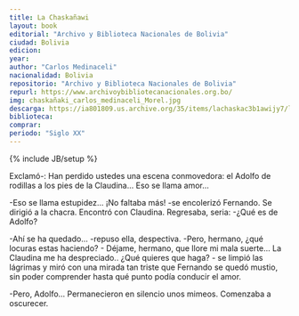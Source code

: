 ```yaml
---
title: La Chaskañawi
layout: book
editorial: "Archivo y Biblioteca Nacionales de Bolivia"
ciudad: Bolivia
edicion: 
year: 
author: "Carlos Medinaceli"
nacionalidad: Bolivia
repositorio: "Archivo y Biblioteca Nacionales de Bolivia"
repurl: https://www.archivoybibliotecanacionales.org.bo/
img: chaskañaki_carlos_medinaceli_Morel.jpg
descarga: https://ia801809.us.archive.org/35/items/lachaskac3b1awijy7/lachaskac3b1awijy7.pdf
biblioteca: 
comprar: 
periodo: "Siglo XX"
---
```

{% include JB/setup %}
 
Exclamó-: Han perdido ustedes una escena conmovedora: el Adolfo de rodillas a los pies de la Claudina... Eso se llama amor... 
 
-Eso se llama estupidez... ¡No faltaba más! -se encolerizó Fernando. Se dirigió a la chacra. Encontró con Claudina. Regresaba, seria: -¿Qué es de Adolfo? 
 
-Ahí se ha quedado... -repuso ella, despectiva. -Pero, hermano, ¿qué locuras estas haciendo? -  Déjame,  hermano,  que  llore  mi  mala  suerte...  La  Claudina  me  ha  despreciado.. ¿Qué quieres que haga? - se limpió las lágrimas y miró con  una  mirada  tan  triste  que  Fernando  se  quedó  mustio,  sin  poder  comprender hasta qué punto podía conducir el amor. 
 
-Pero, Adolfo... Permanecieron  en  silencio  unos  mimeos.  Comenzaba  a  oscurecer. 
